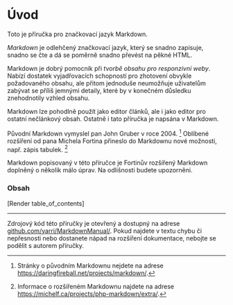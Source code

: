 Úvod
====

Toto je příručka pro značkovací jazyk Markdown.

_Markdown_ je odlehčený značkovací jazyk, který se snadno zapisuje, snadno se čte a dá se poměrně snadno převést na pěkné HTML.

Markdown je dobrý pomocník při _tvorbě obsahu pro responzivní weby_. Nabízí dostatek vyjadřovacích schopností pro zhotovení obvykle požadovaného obsahu, ale přitom jednoduše neumožňuje uživatelům zabývat se příliš jemnými detaily, které by v konečném důsledku znehodnotily vzhled obsahu.

Markdown lze pohodlně použít jako editor článků, ale i jako editor pro ostatní nečlánkový obsah. Ostatně i tato příručka je napsána v Markdown.

Původní Markdown vymyslel pan John Gruber v roce 2004. [^1] Oblíbené rozšíření od pana Michela Fortina přineslo do Markdownu nové možnosti, např. zápis tabulek. [^2]

Markdown popisovaný v této příručce je Fortinův rozšířený Markdown doplněný o několik málo úprav. Na odlišnosti budete upozorněni.

### Obsah

[Render table_of_contents]  
_____

Zdrojový kód této příručky je otevřený a dostupný na adrese [github.com/yarri/MarkdownManual/](https://github.com/yarri/MarkdownManual/). Pokud najdete v textu chybu či nepřesnosti nebo dostanete nápad na rozšíření dokumentace, nebojte se podělit s autorem příručky.

[^1]: Stránky o původním Markdownu nejdete na adrese https://daringfireball.net/projects/markdown/.
[^2]: Informace o rozšířeném Markdownu najdete na adrese https://michelf.ca/projects/php-markdown/extra/.
